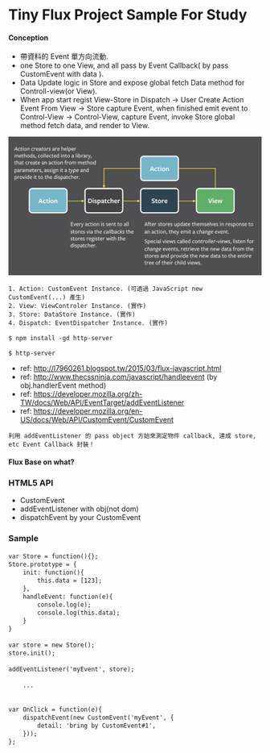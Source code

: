 # Tiny Flux Project Sample For Study

#### Conception

- 帶資料的 Event 單方向流動.
- one Store to one View, and all pass by Event Callback( by pass CustomEvent with data ).
- Data Update logic in Store and expose global fetch Data method for Controll-view(or View).
- When app start regist View-Store in Dispatch -> User Create Action Event From View -> Store capture Event, when finished emit event to Control-View -> Control-View, capture Event, invoke Store global method fetch data, and render to View.


![Alt text](https://raw.githubusercontent.com/scott1028/fluxPatternProject/master/diagram.png "Flow View")

~~~
1. Action: CustomEvent Instance. (可透過 JavaScript new CustomEvent(...) 產生)
2. View: ViewControler Instance. (實作)
3. Store: DataStore Instance. (實作)
4. Dispatch: EventDispatcher Instance. (實作)
~~~

~~~
$ npm install -gd http-server
~~~

~~~
$ http-server
~~~

- ref: http://l7960261.blogspot.tw/2015/03/flux-javascript.html
- ref: http://www.thecssninja.com/javascript/handleevent	(by obj.handlerEvent method)
- ref: https://developer.mozilla.org/zh-TW/docs/Web/API/EventTarget/addEventListener
- ref: https://developer.mozilla.org/en-US/docs/Web/API/CustomEvent/CustomEvent

~~~
利用 addEventListener 的 pass object 方始來測定物件 callback, 達成 store, etc Event Callback 封裝！
~~~

#### Flux Base on what?

### HTML5 API

- CustomEvent
- addEventListener with obj(not dom)
- dispatchEvent by your CustomEvent

### Sample

~~~
var Store = function(){};
Store.prototype = {
    init: function(){
        this.data = [123];
    },
    handleEvent: function(e){
        console.log(e);
        console.log(this.data);
    }
}

var store = new Store();
store.init();

addEventListener('myEvent', store);

	...


var OnClick = function(e){
    dispatchEvent(new CustomEvent('myEvent', {
        detail: 'bring by CustomEvent#1',
    }));
};
~~~
